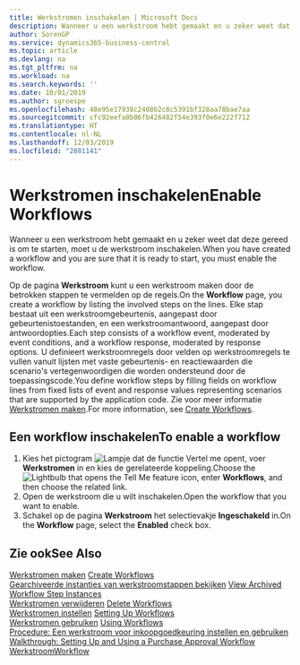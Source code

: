 ```yaml
---
title: Werkstromen inschakelen | Microsoft Docs
description: Wanneer u een werkstroom hebt gemaakt en u zeker weet dat deze gereed is om te starten, moet u de werkstroom inschakelen.
author: SorenGP
ms.service: dynamics365-business-central
ms.topic: article
ms.devlang: na
ms.tgt_pltfrm: na
ms.workload: na
ms.search.keywords: ''
ms.date: 10/01/2019
ms.author: sgroespe
ms.openlocfilehash: 48e95e17938c240862c8c5391bf328aa78bae7aa
ms.sourcegitcommit: cfc92eefa8b06fb426482f54e393f0e6e222f712
ms.translationtype: HT
ms.contentlocale: nl-NL
ms.lasthandoff: 12/03/2019
ms.locfileid: "2881141"
---
```

# <a name="enable-workflows"></a><span data-ttu-id="94f44-103">Werkstromen inschakelen</span><span class="sxs-lookup"><span data-stu-id="94f44-103">Enable Workflows</span></span>
<span data-ttu-id="94f44-104">Wanneer u een werkstroom hebt gemaakt en u zeker weet dat deze gereed is om te starten, moet u de werkstroom inschakelen.</span><span class="sxs-lookup"><span data-stu-id="94f44-104">When you have created a workflow and you are sure that it is ready to start, you must enable the workflow.</span></span>  

 <span data-ttu-id="94f44-105">Op de pagina **Werkstroom** kunt u een werkstroom maken door de betrokken stappen te vermelden op de regels.</span><span class="sxs-lookup"><span data-stu-id="94f44-105">On the **Workflow** page, you create a workflow by listing the involved steps on the lines.</span></span> <span data-ttu-id="94f44-106">Elke stap bestaat uit een werkstroomgebeurtenis, aangepast door gebeurtenistoestanden, en een werkstroomantwoord, aangepast door antwoordopties.</span><span class="sxs-lookup"><span data-stu-id="94f44-106">Each step consists of a workflow event, moderated by event conditions, and a workflow response, moderated by response options.</span></span> <span data-ttu-id="94f44-107">U definieert werkstroomregels door velden op werkstroomregels te vullen vanuit lijsten met vaste gebeurtenis- en reactiewaarden die scenario's vertegenwoordigen die worden ondersteund door de toepassingscode.</span><span class="sxs-lookup"><span data-stu-id="94f44-107">You define workflow steps by filling fields on workflow lines from fixed lists of event and response values representing scenarios that are supported by the application code.</span></span> <span data-ttu-id="94f44-108">Zie voor meer informatie [Werkstromen maken](across-how-to-create-workflows.md).</span><span class="sxs-lookup"><span data-stu-id="94f44-108">For more information, see [Create Workflows](across-how-to-create-workflows.md).</span></span>  

## <a name="to-enable-a-workflow"></a><span data-ttu-id="94f44-109">Een workflow inschakelen</span><span class="sxs-lookup"><span data-stu-id="94f44-109">To enable a workflow</span></span>  
1.  <span data-ttu-id="94f44-110">Kies het pictogram ![Lampje dat de functie Vertel me opent](media/ui-search/search_small.png "Vertel me wat u wilt doen"), voer **Werkstromen** in en kies de gerelateerde koppeling.</span><span class="sxs-lookup"><span data-stu-id="94f44-110">Choose the ![Lightbulb that opens the Tell Me feature](media/ui-search/search_small.png "Tell me what you want to do") icon, enter **Workflows**, and then choose the related link.</span></span>  
2.  <span data-ttu-id="94f44-111">Open de werkstroom die u wilt inschakelen.</span><span class="sxs-lookup"><span data-stu-id="94f44-111">Open the workflow that you want to enable.</span></span>  
3.  <span data-ttu-id="94f44-112">Schakel op de pagina **Werkstroom** het selectievakje **Ingeschakeld** in.</span><span class="sxs-lookup"><span data-stu-id="94f44-112">On the **Workflow** page, select the **Enabled** check box.</span></span>  

## <a name="see-also"></a><span data-ttu-id="94f44-113">Zie ook</span><span class="sxs-lookup"><span data-stu-id="94f44-113">See Also</span></span>  
 <span data-ttu-id="94f44-114">[Werkstromen maken](across-how-to-create-workflows.md) </span><span class="sxs-lookup"><span data-stu-id="94f44-114">[Create Workflows](across-how-to-create-workflows.md) </span></span>  
 <span data-ttu-id="94f44-115">[Gearchiveerde instanties van werkstroomstappen bekijken](across-how-to-view-archived-workflow-step-instances.md) </span><span class="sxs-lookup"><span data-stu-id="94f44-115">[View Archived Workflow Step Instances](across-how-to-view-archived-workflow-step-instances.md) </span></span>  
 <span data-ttu-id="94f44-116">[Werkstromen verwijderen](across-how-to-delete-workflows.md) </span><span class="sxs-lookup"><span data-stu-id="94f44-116">[Delete Workflows](across-how-to-delete-workflows.md) </span></span>  
 <span data-ttu-id="94f44-117">[Werkstromen instellen](across-set-up-workflows.md) </span><span class="sxs-lookup"><span data-stu-id="94f44-117">[Setting Up Workflows](across-set-up-workflows.md) </span></span>  
 <span data-ttu-id="94f44-118">[Werkstromen gebruiken](across-use-workflows.md) </span><span class="sxs-lookup"><span data-stu-id="94f44-118">[Using Workflows](across-use-workflows.md) </span></span>  
 <span data-ttu-id="94f44-119">[Procedure: Een werkstroom voor inkoopgoedkeuring instellen en gebruiken](walkthrough-setting-up-and-using-a-purchase-approval-workflow.md) </span><span class="sxs-lookup"><span data-stu-id="94f44-119">[Walkthrough: Setting Up and Using a Purchase Approval Workflow](walkthrough-setting-up-and-using-a-purchase-approval-workflow.md) </span></span>  
 [<span data-ttu-id="94f44-120">Werkstroom</span><span class="sxs-lookup"><span data-stu-id="94f44-120">Workflow</span></span>](across-workflow.md)   
